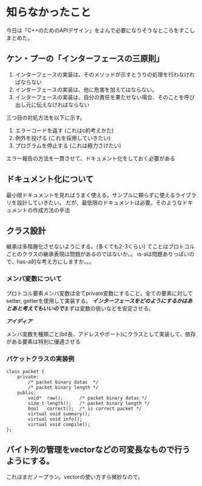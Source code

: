 
# 知らなかったこと

今日は「C++のためのAPIデザイン」をよんで必要になりそうなところをすこしまとめた。


## ケン・プーの「インターフェースの三原則」

 1. インターフェースの実装は、そのメソッドが示すとうりの処理を行わなければならない
 1. インターフェースの実装は、他に危害を加えてはならない。
 1. インターフェースの実装は、自分の責任を果たせない場合、そのことを呼び出し元に伝えなければならない

三つ目の対処方法を以下に示す。

 1. エラーコードを返す (これはc的考えかた)
 1. 例外を投げる (これを採用していきたい)
 1. プログラムを停止する (これは極力さけたい)

エラー報告の方法を一貫させて、ドキュメント化をしておく必要がある



## ドキュメント化について

最小限ドキュメントを見ればうまく使える。サンプルに頼らずに使えるライブラリを設計していきたい。
だが、最低限のドキュメントは必要。そのようなドキュメントの作成方法の手法


## クラス設計

継承は多階層化させないようにする。(多くても2-3くらい)
てことはプロトコルごとのクラスの継承表現は問題があるのではないか。。
is-aは問題ありっぽいので、has-a的な考え方にしますか。。。

### メンバ変数について

プロトコル要素メンバ変数は全てprivate変数にすること。全ての要素に対してsetter, getterを使用して実装する。
***インターフェースをどのようにするかはあとあと考えてもいいので***まずは変数の扱いなどを安定させる。

***アイディア***

メンバ変数を種類ごと(bit長、アドレスやポート)にクラスとして実装して、依存がある要素は特別に優遇させる


### パケットクラスの実装例

```
class packet {
	private:
		/* packet binary datas  */
		/* packet binary length */
	public:
		void*  raw();      /* packet binary datas */
		size_t length();   /* packet binary length */
		bool   correct();  /* is correct packet */
		virtual void summary();
		virtual void info();
		virtual void compile();
};
```



## バイト列の管理をvectorなどの可変長なもので行うようにする。

これはまだノープラン。vectorの使い方すら微妙なので。




